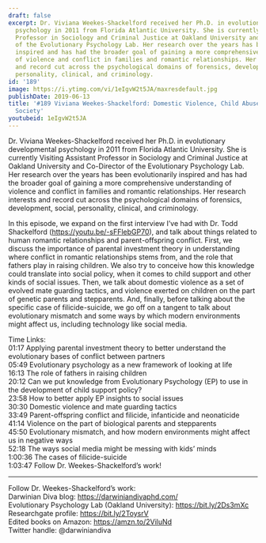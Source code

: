 ```yaml
---
draft: false
excerpt: Dr. Viviana Weekes-Shackelford received her Ph.D. in evolutionary developmental
  psychology in 2011 from Florida Atlantic University. She is currently Visiting Assistant
  Professor in Sociology and Criminal Justice at Oakland University and Co-Director
  of the Evolutionary Psychology Lab. Her research over the years has been evolutionarily
  inspired and has had the broader goal of gaining a more comprehensive understanding
  of violence and conflict in families and romantic relationships. Her research interests
  and record cut across the psychological domains of forensics, development, social,
  personality, clinical, and criminology.
id: '189'
image: https://i.ytimg.com/vi/1eIgvW2t5JA/maxresdefault.jpg
publishDate: 2019-06-13
title: '#189 Viviana Weekes-Shackelford: Domestic Violence, Child Abuse, And Modern
  Society'
youtubeid: 1eIgvW2t5JA
---
```

Dr. Viviana Weekes-Shackelford received her Ph.D. in evolutionary developmental psychology in 2011 from Florida Atlantic University. She is currently Visiting Assistant Professor in Sociology and Criminal Justice at Oakland University and Co-Director of the Evolutionary Psychology Lab. Her research over the years has been evolutionarily inspired and has had the broader goal of gaining a more comprehensive understanding of violence and conflict in families and romantic relationships. Her research interests and record cut across the psychological domains of forensics, development, social, personality, clinical, and criminology.

In this episode, we expand on the first interview I’ve had with Dr. Todd Shackelford (https://youtu.be/-sFFlebGP70), and talk about things related to human romantic relationships and parent-offspring conflict. First, we discuss the importance of parental investment theory in understanding where conflict in romantic relationships stems from, and the role that fathers play in raising children. We also try to conceive how this knowledge could translate into social policy, when it comes to child support and other kinds of social issues. Then, we talk about domestic violence as a set of evolved mate guarding tactics, and violence exerted on children on the part of genetic parents and stepparents. And, finally, before talking about the specific case of filicide-suicide, we go off on a tangent to talk about evolutionary mismatch and some ways by which modern environments might affect us, including technology like social media. 

Time Links:  
01:17  Applying parental investment theory to better understand the evolutionary bases of conflict between partners  
05:49  Evolutionary psychology as a new framework of looking at life                                             
16:13  The role of fathers in raising children                                      
20:12  Can we put knowledge from Evolutionary Psychology (EP) to use in the development of child support policy?                                                  
23:58  How to better apply EP insights to social issues                                         
30:30  Domestic violence and mate guarding tactics                                    
33:49  Parent-offspring conflict and filicide, infanticide and neonaticide                        
41:14  Violence on the part of biological parents and stepparents               
45:50  Evolutionary mismatch, and how modern environments might affect us in negative ways     
52:18  The ways social media might be messing with kids’ minds  
1:00:36  The cases of filicide-suicide    
1:03:47  Follow Dr. Weekes-Shackelford’s work!

---

Follow Dr. Weekes-Shackelford’s work:  
Darwinian Diva blog: https://darwiniandivaphd.com/  
Evolutionary Psychology Lab (Oakland University): https://bit.ly/2Ds3mXc  
Researchgate profile: https://bit.ly/2ToysrV  
Edited books on Amazon: https://amzn.to/2ViluNd  
Twitter handle: @darwiniandiva
